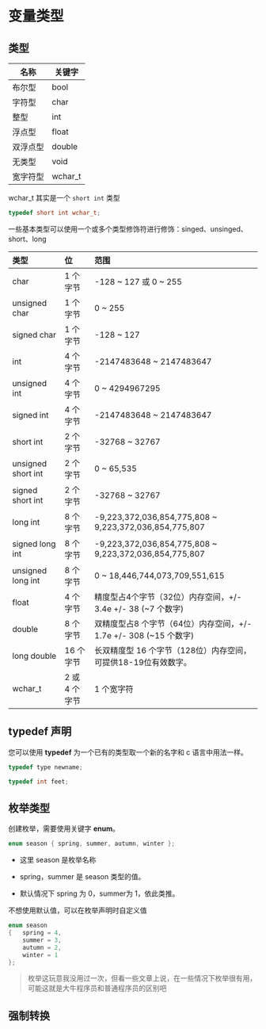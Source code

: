 # 变量类型

## 类型

| 名称   | 关键字     |
| ---- | ------- |
| 布尔型  | bool    |
| 字符型  | char    |
| 整型   | int     |
| 浮点型  | float   |
| 双浮点型 | double  |
| 无类型  | void    |
| 宽字符型 | wchar_t |

wchar_t  其实是一个 `short int` 类型

```c++
typedef short int wchar_t;
```

一些基本类型可以使用一个或多个类型修饰符进行修饰：singed、unsinged、short、long

| 类型               | 位            | 范围                                                         |
| :----------------- | :------------ | :----------------------------------------------------------- |
| char               | 1 个字节      | -128 ~ 127 或 0 ~ 255                                        |
| unsigned char      | 1 个字节      | 0 ~ 255                                                      |
| signed char        | 1 个字节      | -128 ~ 127                                                   |
| int                | 4 个字节      | -2147483648 ~ 2147483647                                     |
| unsigned int       | 4 个字节      | 0 ~ 4294967295                                               |
| signed int         | 4 个字节      | -2147483648 ~ 2147483647                                     |
| short int          | 2 个字节      | -32768 ~ 32767                                               |
| unsigned short int | 2 个字节      | 0 ~ 65,535                                                   |
| signed short int   | 2 个字节      | -32768 ~ 32767                                               |
| long int           | 8 个字节      | -9,223,372,036,854,775,808 ~ 9,223,372,036,854,775,807       |
| signed long int    | 8 个字节      | -9,223,372,036,854,775,808 ~ 9,223,372,036,854,775,807       |
| unsigned long int  | 8 个字节      | 0 ~ 18,446,744,073,709,551,615                               |
| float              | 4 个字节      | 精度型占4个字节（32位）内存空间，+/- 3.4e +/- 38 (~7 个数字) |
| double             | 8 个字节      | 双精度型占8 个字节（64位）内存空间，+/- 1.7e +/- 308 (~15 个数字) |
| long double        | 16 个字节     | 长双精度型 16 个字节（128位）内存空间，可提供18-19位有效数字。 |
| wchar_t            | 2 或 4 个字节 | 1 个宽字符                                                   |

## typedef 声明

您可以使用 **typedef** 为一个已有的类型取一个新的名字和 c 语言中用法一样。

```c++
typedef type newname; 

typedef int feet;
```

## 枚举类型

创建枚举，需要使用关键字 **enum**。

```cpp
enum season { spring, summer, autumn, winter };
```

- 这里 season 是枚举名称

- spring，summer 是 season 类型的值。

- 默认情况下 spring 为 0，summer为 1，依此类推。

不想使用默认值，可以在枚举声明时自定义值

```cpp
enum season 
{   spring = 4, 
    summer = 3, 
    autumn = 2,
    winter = 1
};
```

> 枚举这玩意我没用过一次，但看一些文章上说，在一些情况下枚举很有用，可能这就是大牛程序员和普通程序员的区别吧

## 强制转换

